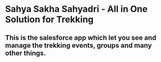 # Sahya Sakha Sahyadri - All in One Solution for Trekking

## This is the salesforce app which let you see and manage the trekking events, groups and many other things. 

